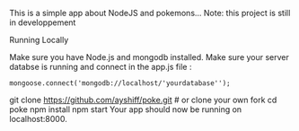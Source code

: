 This is a simple app about NodeJS and pokemons...
Note: this project is still in developpement

Running Locally

Make sure you have Node.js and mongodb installed.
Make sure your server databse is running and connect in the app.js file :

  `mongoose.connect('mongodb://localhost/'yourdatabase'');`


git clone https://github.com/ayshiff/poke.git # or clone your own fork
cd poke
npm install
npm start
Your app should now be running on localhost:8000.
